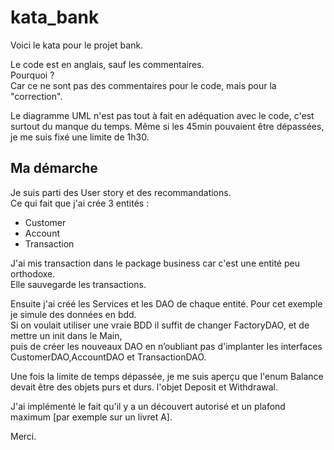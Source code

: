 # kata_bank
Voici le kata pour le projet bank.

Le code est en anglais, sauf les commentaires.   
Pourquoi ?  
Car ce ne sont pas des commentaires pour le code, mais pour la "correction".

Le diagramme UML n'est pas tout à fait en adéquation avec le code, c'est surtout du manque du temps.
Même si les 45min pouvaient être dépassées, je me suis fixé une limite de 1h30. 

## Ma démarche

Je suis parti des User story et des recommandations.  
Ce qui fait que j'ai crée 3 entités :   
- Customer  
- Account  
- Transaction  

J'ai mis transaction dans le package business car c'est une entité peu orthodoxe.  
Elle sauvegarde les transactions. 

Ensuite j'ai créé les Services et les DAO de chaque entité. 
Pour cet exemple je simule des données en bdd.  
Si on voulait utiliser une vraie BDD il suffit de changer FactoryDAO, et de mettre un init dans le Main,  
puis de créer les nouveaux DAO en n’oubliant pas d'implanter les interfaces CustomerDAO,AccountDAO et TransactionDAO.

Une fois la limite de temps dépassée, je me suis aperçu que l'enum Balance devait être des objets purs et durs. 
l'objet Deposit et Withdrawal.  

J'ai implémenté le fait qu'il y a un découvert autorisé et un plafond maximum [par exemple sur un livret A].


Merci.




